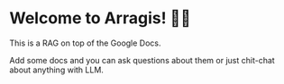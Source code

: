 # Welcome to Arragis! 🚀🤖

This is a RAG on top of the Google Docs.

Add some docs and you can ask questions about them or just chit-chat about anything with LLM.
